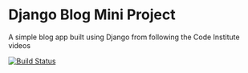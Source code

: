 # Django Blog Mini Project 
A simple blog app built using Django from following the Code Institute videos

[![Build Status](https://travis-ci.org/walshyc/CI-Blog.svg?branch=master)](https://travis-ci.org/walshyc/CI-Blog)
